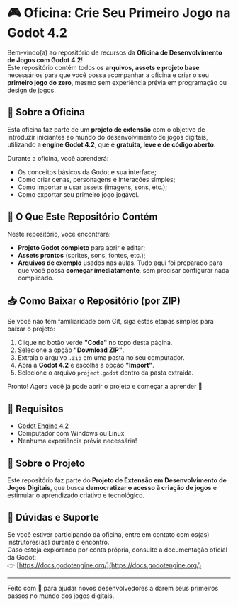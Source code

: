 # 🎮 Oficina: Crie Seu Primeiro Jogo na Godot 4.2
Bem-vindo(a) ao repositório de recursos da **Oficina de Desenvolvimento de Jogos com Godot 4.2**!  
Este repositório contém todos os **arquivos, assets e projeto base** necessários para que você possa acompanhar a oficina e criar o seu **primeiro jogo do zero**, mesmo sem experiência prévia em programação ou design de jogos.
## 🧩 Sobre a Oficina
Esta oficina faz parte de um **projeto de extensão** com o objetivo de introduzir iniciantes ao mundo do desenvolvimento de jogos digitais, utilizando a **engine Godot 4.2**, que é **gratuita, leve e de código aberto**.

Durante a oficina, você aprenderá:
- Os conceitos básicos da Godot e sua interface;
- Como criar cenas, personagens e interações simples;
- Como importar e usar assets (imagens, sons, etc.);
- Como exportar seu primeiro jogo jogável.
## 📁 O Que Este Repositório Contém
Neste repositório, você encontrará:
- **Projeto Godot completo** para abrir e editar;
- **Assets prontos** (sprites, sons, fontes, etc.);
- **Arquivos de exemplo** usados nas aulas.
Tudo aqui foi preparado para que você possa **começar imediatamente**, sem precisar configurar nada complicado.
## 📥 Como Baixar o Repositório (por ZIP)
Se você não tem familiaridade com Git, siga estas etapas simples para baixar o projeto:
1. Clique no botão verde **"Code"** no topo desta página.  
2. Selecione a opção **"Download ZIP"**.  
3. Extraia o arquivo `.zip` em uma pasta no seu computador.  
4. Abra a **Godot 4.2** e escolha a opção **"Import"**.  
5. Selecione o arquivo `project.godot` dentro da pasta extraída.

Pronto! Agora você já pode abrir o projeto e começar a aprender 🎉
## 🧠 Requisitos
- [Godot Engine 4.2](https://godotengine.org/download/archive/4.2-stable/)  
- Computador com Windows ou Linux
- Nenhuma experiência prévia necessária!
## 👥 Sobre o Projeto
Este repositório faz parte do **Projeto de Extensão em Desenvolvimento de Jogos Digitais**, que busca **democratizar o acesso à criação de jogos** e estimular o aprendizado criativo e tecnológico.
## 💬 Dúvidas e Suporte
Se você estiver participando da oficina, entre em contato com os(as) instrutores(as) durante o encontro.  
Caso esteja explorando por conta própria, consulte a documentação oficial da Godot:  
👉 [https://docs.godotengine.org/](https://docs.godotengine.org/)

---
Feito com 💙 para ajudar novos desenvolvedores a darem seus primeiros passos no mundo dos jogos digitais.